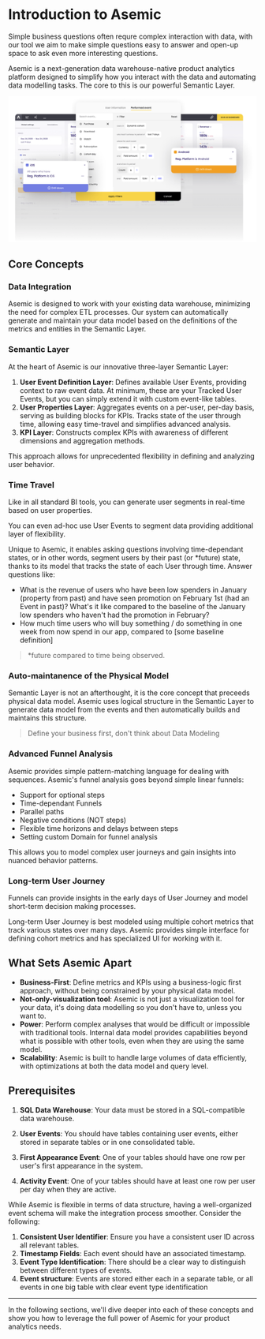 # Introduction to Asemic

Simple business questions often requre complex interaction with data, with our tool we aim to make simple questions easy to answer and open-up space to ask even more interesting questions.

Asemic is a next-generation data warehouse-native product analytics platform designed to simplify how you interact with the data and automating data modelling tasks. The core to this is our powerful Semantic Layer.

![Asemic App](../public/img/asemic.png)

## Core Concepts

### Data Integration

Asemic is designed to work with your existing data warehouse, minimizing the need for complex ETL processes. Our system can automatically generate and maintain your data model based on the definitions of the metrics and entities in the Semantic Layer.

### Semantic Layer

At the heart of Asemic is our innovative three-layer Semantic Layer:

1. **User Event Definition Layer**: Defines available User Events, providing context to raw event data. At minimum, these are your Tracked User Events, but you can simply extend it with custom event-like tables.
2. **User Properties Layer**: Aggregates events on a per-user, per-day basis, serving as building blocks for KPIs. Tracks state of the user through time, allowing easy time-travel and simplifies advanced analysis.
3. **KPI Layer**: Constructs complex KPIs with awareness of different dimensions and aggregation methods.

This approach allows for unprecedented flexibility in defining and analyzing user behavior.

### Time Travel

Like in all standard BI tools, you can generate user segments in real-time based on user properties. 

You can even ad-hoc use User Events to segment data providing additional layer of flexibility.

Unique to Asemic, it enables asking questions involving time-dependant states, or in other words, segment users by their past (or *future) state, thanks to its model that tracks the state of each User through time. Answer questions like:
- What is the revenue of users who have been low spenders in January (property from past) and have seen promotion on February 1st (had an Event in past)? What's it like compared to the baseline of the January low spenders who haven't had the promotion in February?
- How much time users who will buy something / do something in one week from now spend in our app, compared to [some baseline definition]

> *future compared to time being observed.

### Auto-maintanence of the Physical Model

Semantic Layer is not an afterthought, it is the core concept that preceeds physical data model. Asemic uses logical structure in the Semantic Layer to generate data model from the events and then automatically builds and maintains this structure. 

> Define your business first, don't think about Data Modeling

### Advanced Funnel Analysis

Asemic provides simple pattern-matching language for dealing with sequences. Asemic's funnel analysis goes beyond simple linear funnels:

- Support for optional steps
- Time-dependant Funnels
- Parallel paths
- Negative conditions (NOT steps)
- Flexible time horizons and delays between steps
- Setting custom Domain for funnel analysis

This allows you to model complex user journeys and gain insights into nuanced behavior patterns.

### Long-term User Journey

Funnels can provide insights in the early days of User Journey and model short-term decision making processes. 

Long-term User Journey is best modeled using multiple cohort metrics that track various states over many days. Asemic provides simple interface for defining cohort metrics and has specialized UI for working with it.

## What Sets Asemic Apart

- **Business-First**: Define metrics and KPIs using a business-logic first approach, without being constrained by your physical data model.
- **Not-only-visualization tool**: Asemic is not just a visualization tool for your data, it's doing data modelling so you don't have to, unless you want to.
- **Power**: Perform complex analyses that would be difficult or impossible with traditional tools. Internal data model provides capabilities beyond what is possible with other tools, even when they are using the same model.
- **Scalability**: Asemic is built to handle large volumes of data efficiently, with optimizations at both the data model and query level.

## Prerequisites

1. **SQL Data Warehouse**: Your data must be stored in a SQL-compatible data warehouse.

2. **User Events**: You should have tables containing user events, either stored in separate tables or in one consolidated table.

3. **First Appearance Event**: One of your tables should have one row per user's first appearance in the system.

4. **Activity Event**: One of your tables should have at least one row per user per day when they are active.

While Asemic is flexible in terms of data structure, having a well-organized event schema will make the integration process smoother. Consider the following:

1. **Consistent User Identifier**: Ensure you have a consistent user ID across all relevant tables.
2. **Timestamp Fields**: Each event should have an associated timestamp.
3. **Event Type Identification**: There should be a clear way to distinguish between different types of events.
4. **Event structure**: Events are stored either each in a separate table, or all events in one big table with clear event type identification


---
In the following sections, we'll dive deeper into each of these concepts and show you how to leverage the full power of Asemic for your product analytics needs.


